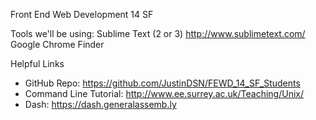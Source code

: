Front End Web Development 14 SF

Tools we'll be using:
Sublime Text (2 or 3) http://www.sublimetext.com/
Google Chrome
Finder

Helpful Links

* GitHub Repo: https://github.com/JustinDSN/FEWD_14_SF_Students
* Command Line Tutorial: http://www.ee.surrey.ac.uk/Teaching/Unix/
* Dash: https://dash.generalassemb.ly
